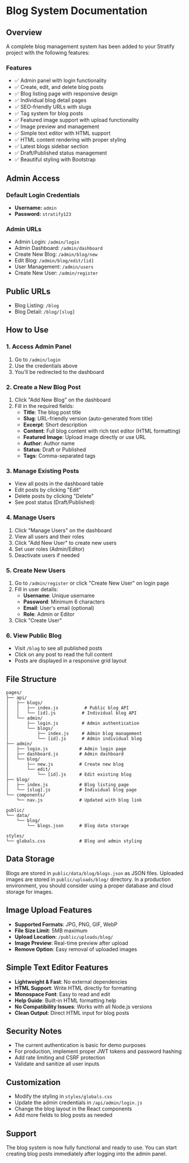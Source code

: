 # Blog System Documentation

## Overview
A complete blog management system has been added to your Stratify project with the following features:

### Features
- ✅ Admin panel with login functionality
- ✅ Create, edit, and delete blog posts
- ✅ Blog listing page with responsive design
- ✅ Individual blog detail pages
- ✅ SEO-friendly URLs with slugs
- ✅ Tag system for blog posts
- ✅ Featured image support with upload functionality
- ✅ Image preview and management
- ✅ Simple text editor with HTML support
- ✅ HTML content rendering with proper styling
- ✅ Latest blogs sidebar section
- ✅ Draft/Published status management
- ✅ Beautiful styling with Bootstrap

## Admin Access

### Default Login Credentials
- **Username:** `admin`
- **Password:** `stratify123`

### Admin URLs
- Admin Login: `/admin/login`
- Admin Dashboard: `/admin/dashboard`
- Create New Blog: `/admin/blog/new`
- Edit Blog: `/admin/blog/edit/[id]`
- User Management: `/admin/users`
- Create New User: `/admin/register`

## Public URLs
- Blog Listing: `/blog`
- Blog Detail: `/blog/[slug]`

## How to Use

### 1. Access Admin Panel
1. Go to `/admin/login`
2. Use the credentials above
3. You'll be redirected to the dashboard

### 2. Create a New Blog Post
1. Click "Add New Blog" on the dashboard
2. Fill in the required fields:
   - **Title**: The blog post title
   - **Slug**: URL-friendly version (auto-generated from title)
   - **Excerpt**: Short description
   - **Content**: Full blog content with rich text editor (HTML formatting)
   - **Featured Image**: Upload image directly or use URL
   - **Author**: Author name
   - **Status**: Draft or Published
   - **Tags**: Comma-separated tags

### 3. Manage Existing Posts
- View all posts in the dashboard table
- Edit posts by clicking "Edit"
- Delete posts by clicking "Delete"
- See post status (Draft/Published)

### 4. Manage Users
1. Click "Manage Users" on the dashboard
2. View all users and their roles
3. Click "Add New User" to create new users
4. Set user roles (Admin/Editor)
5. Deactivate users if needed

### 5. Create New Users
1. Go to `/admin/register` or click "Create New User" on login page
2. Fill in user details:
   - **Username**: Unique username
   - **Password**: Minimum 6 characters
   - **Email**: User's email (optional)
   - **Role**: Admin or Editor
3. Click "Create User"

### 6. View Public Blog
- Visit `/blog` to see all published posts
- Click on any post to read the full content
- Posts are displayed in a responsive grid layout

## File Structure

```
pages/
├── api/
│   ├── blogs/
│   │   ├── index.js          # Public blog API
│   │   └── [id].js          # Individual blog API
│   └── admin/
│       ├── login.js         # Admin authentication
│       └── blogs/
│           ├── index.js     # Admin blog management
│           └── [id].js      # Admin individual blog
├── admin/
│   ├── login.js            # Admin login page
│   ├── dashboard.js        # Admin dashboard
│   └── blog/
│       ├── new.js          # Create new blog
│       └── edit/
│           └── [id].js     # Edit existing blog
├── blog/
│   ├── index.js            # Blog listing page
│   └── [slug].js           # Individual blog page
└── components/
    └── nav.js              # Updated with blog link

public/
└── data/
    └── blog/
        └── blogs.json      # Blog data storage

styles/
└── globals.css             # Blog and admin styling
```

## Data Storage
Blogs are stored in `public/data/blog/blogs.json` as JSON files. Uploaded images are stored in `public/uploads/blog/` directory. In a production environment, you should consider using a proper database and cloud storage for images.

## Image Upload Features
- **Supported Formats**: JPG, PNG, GIF, WebP
- **File Size Limit**: 5MB maximum
- **Upload Location**: `/public/uploads/blog/`
- **Image Preview**: Real-time preview after upload
- **Remove Option**: Easy removal of uploaded images

## Simple Text Editor Features
- **Lightweight & Fast**: No external dependencies
- **HTML Support**: Write HTML directly for formatting
- **Monospace Font**: Easy to read and edit
- **Help Guide**: Built-in HTML formatting help
- **No Compatibility Issues**: Works with all Node.js versions
- **Clean Output**: Direct HTML input for blog posts

## Security Notes
- The current authentication is basic for demo purposes
- For production, implement proper JWT tokens and password hashing
- Add rate limiting and CSRF protection
- Validate and sanitize all user inputs

## Customization
- Modify the styling in `styles/globals.css`
- Update the admin credentials in `/api/admin/login.js`
- Change the blog layout in the React components
- Add more fields to blog posts as needed

## Support
The blog system is now fully functional and ready to use. You can start creating blog posts immediately after logging into the admin panel.
